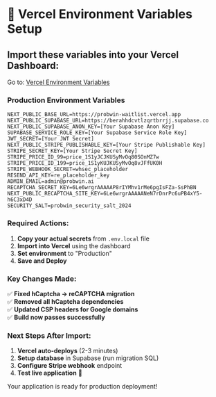 # 🚀 Vercel Environment Variables Setup

## Import these variables into your Vercel Dashboard:

Go to: [Vercel Environment Variables](https://vercel.com/berniegoldmannone-gmailcoms-projects/probwin-waitlist/settings/environment-variables)

### **Production Environment Variables**

```env
NEXT_PUBLIC_BASE_URL=https://probwin-waitlist.vercel.app
NEXT_PUBLIC_SUPABASE_URL=https://berahhdcvtlzqrtbrrjj.supabase.co
NEXT_PUBLIC_SUPABASE_ANON_KEY=[Your Supabase Anon Key]
SUPABASE_SERVICE_ROLE_KEY=[Your Supabase Service Role Key]
JWT_SECRET=[Your JWT Secret]
NEXT_PUBLIC_STRIPE_PUBLISHABLE_KEY=[Your Stripe Publishable Key]
STRIPE_SECRET_KEY=[Your Stripe Secret Key]
STRIPE_PRICE_ID_99=price_1S1yJCJKUSyMvOq80SOnMZ7w
STRIPE_PRICE_ID_199=price_1S1yKUJKUSyMvOq8vJFfUK0H
STRIPE_WEBHOOK_SECRET=whsec_placeholder
RESEND_API_KEY=re_placeholder_key
ADMIN_EMAIL=admin@probwin.ai
RECAPTCHA_SECRET_KEY=6Le6wrgrAAAAAP8rIYMhv1rMe6pgIsFZa-SsPhBN
NEXT_PUBLIC_RECAPTCHA_SITE_KEY=6Le6wrgrAAAAANeN7rDnrPc6uPB4xY5-h6C3xD4D
SECURITY_SALT=probwin_security_salt_2024
```

### **Required Actions:**

1. **Copy your actual secrets** from `.env.local` file
2. **Import into Vercel** using the dashboard 
3. **Set environment** to "Production"
4. **Save and Deploy**

### **Key Changes Made:**

✅ **Fixed hCaptcha → reCAPTCHA migration**  
✅ **Removed all hCaptcha dependencies**  
✅ **Updated CSP headers for Google domains**  
✅ **Build now passes successfully**  

### **Next Steps After Import:**

1. **Vercel auto-deploys** (2-3 minutes)
2. **Setup database** in Supabase (run migration SQL)
3. **Configure Stripe webhook** endpoint
4. **Test live application** 🎉

Your application is ready for production deployment!